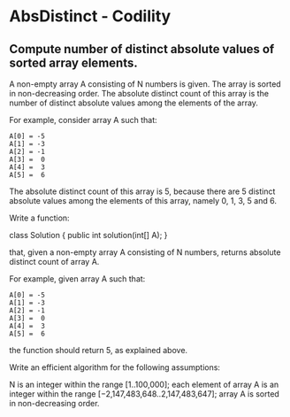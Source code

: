 # AbsDistinct - Codility

## Compute number of distinct absolute values of sorted array elements.

A non-empty array A consisting of N numbers is given. The array is sorted in non-decreasing order. The absolute distinct count of this array is the number of distinct absolute values among the elements of the array.

For example, consider array A such that:

    A[0] = -5
    A[1] = -3
    A[2] = -1
    A[3] =  0
    A[4] =  3
    A[5] =  6
    
The absolute distinct count of this array is 5, because there are 5 distinct absolute values among the elements of this array, namely 0, 1, 3, 5 and 6.

Write a function:

class Solution { public int solution(int[] A); }

that, given a non-empty array A consisting of N numbers, returns absolute distinct count of array A.

For example, given array A such that:

    A[0] = -5
    A[1] = -3
    A[2] = -1
    A[3] =  0
    A[4] =  3
    A[5] =  6

the function should return 5, as explained above.

Write an efficient algorithm for the following assumptions:

N is an integer within the range [1..100,000];
each element of array A is an integer within the range [−2,147,483,648..2,147,483,647];
array A is sorted in non-decreasing order.